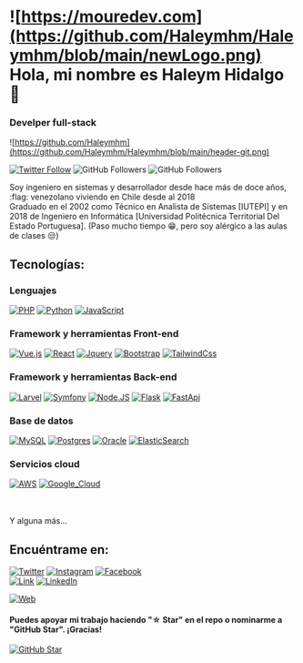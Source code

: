 # ![https://mouredev.com](https://github.com/Haleymhm/Haleymhm/blob/main/newLogo.png) Hola, mi nombre es Haleym Hidalgo 👋
### Develper full-stack 

![https://github.com/Haleymhm](https://github.com/Haleymhm/Haleymhm/blob/main/header-git.png)

[![Twitter Follow](https://img.shields.io/twitter/follow/haleymhm?style=social)](https://twitter.com/mouredev)
![GitHub Followers](https://img.shields.io/github/followers/Haleymhm?style=social)
![GitHub Followers](https://img.shields.io/github/stars/Haleymhm?style=social)

Soy ingeniero en sistemas y desarrollador desde hace más de doce años, :flag: venezolano viviendo en Chile desde al 2018
<br />
Graduado en el 2002 como Técnico en Analista de Sistemas [IUTEPI] y en 2018 de Ingeniero en Informática [Universidad Politécnica Territorial Del Estado Portuguesa]. (Paso mucho tiempo :grin:, pero soy alérgico a las aulas de clases :unamused:)


## Tecnologías:
### Lenguajes
[![PHP](https://img.shields.io/badge/Php-6A1B9A?style=plastic&logo=php&logoColor=white&labelColor=101010)]()
[![Python](https://img.shields.io/badge/Python-FFEE58?style=plastic&logo=python&logoColor=white&labelColor=101010)]()
[![JavaScript](https://img.shields.io/badge/JavaScript-FDD835?style=plastic&logo=javascript&logoColor=white&labelColor=101010)]()

### Framework y herramientas Front-end
[![Vue.js](https://img.shields.io/badge/VueJS-43A047?style=plastic&logo=vue&logoColor=white&labelColor=101010)]()
[![React](https://img.shields.io/badge/React-0D47A1?style=plastic&logo=react&logoColor=white&labelColor=101010)]()
[![Jquery](https://img.shields.io/badge/Jquery-47A248?style=plastic&logo=jquery&logoColor=white&labelColor=101010)]()
[![Bootstrap](https://img.shields.io/badge/Bootstrp-4A148C?style=plastic&logo=bootstrap&logoColor=white&labelColor=101010)]()
[![TailwindCss](https://img.shields.io/badge/Tailwindcss-64B5F6?style=plastic&logo=tailwindcss&logoColor=white&labelColor=101010)]()

### Framework y herramientas Back-end
[![Larvel](https://img.shields.io/badge/laravel-E4405F?style=plastic&logo=laravel&logoColor=white&labelColor=101010)]()
[![Symfony](https://img.shields.io/badge/symfony-339933?style=plastic&logo=symfony&logoColor=white&labelColor=101010)]()
[![Node.JS](https://img.shields.io/badge/Node.JS-339933?style=plastic&logo=node.js&logoColor=white&labelColor=101010)]()
[![Flask](https://img.shields.io/badge/Flask-FDD835?style=plastic&logo=symfony&logoColor=white&labelColor=101010)]()
[![FastApi](https://img.shields.io/badge/FastApi-00C853?style=plastic&logo=node.js&logoColor=white&labelColor=101010)]()

### Base de datos

[![MySQL](https://img.shields.io/badge/MySQL-4479A1?style=plastic&logo=mysql&logoColor=white&labelColor=101010)]()
[![Postgres](https://img.shields.io/badge/Firebase-FFCA28?style=plastic&logo=firebase&logoColor=white&labelColor=101010)]()
[![Oracle](https://img.shields.io/badge/ElasticSearch-47A248?style=plastic&logo=elasticsearch&logoColor=white&labelColor=101010)]()
[![ElasticSearch](https://img.shields.io/badge/ElasticSearch-47A248?style=plastic&logo=elasticsearch&logoColor=white&labelColor=101010)]()

### Servicios cloud
[![AWS](https://img.shields.io/badge/AWS-232F3E?style=plastic&logo=amazon-aws&logoColor=white&labelColor=101010)]()
[![Google_Cloud](https://img.shields.io/badge/Google_Cloud-4285F4?style=plastic&logo=googlecloud&logoColor=white&labelColor=101010)]()


</br>



</br>
Y alguna más...

## Encuéntrame en:

[![Twitter](https://img.shields.io/badge/Twitter-@haleymhm-1DA1F2?style=plastic&logo=twitter&logoColor=white&labelColor=101010)](https://twitter.com/haleymhm)
[![Instagram](https://img.shields.io/badge/Instagram-@haleymhidalgom-E4405F?style=plastic&logo=instagram&logoColor=white&labelColor=101010)](https://instagram.com/haleymhidalgom)
[![Facebook](https://img.shields.io/badge/Facebook-@haleymhm-1877F2?style=plastic&logo=facebook&logoColor=white&labelColor=101010)](https://facebook.com/haleymhm)
</br>
[![Link](https://img.shields.io/badge/Link_Site-haleymhm.dev-39E09B?style=plastic&logo=Linktree&logoColor=white&labelColor=101010)](https://haleymhm.com)
[![LinkedIn](https://img.shields.io/badge/LinkedIn-Haleym_Hidalgo-0077B5?style=plastic&logo=linkedin&logoColor=white&labelColor=101010)](https://www.linkedin.com/in/haleymhidalgomoyetones)

[![Web](https://img.shields.io/badge/haleymhm.com-14a1f0?style=plastic&logo=dev.to&logoColor=white&labelColor=101010)](https://haleymhm.dev)

#### Puedes apoyar mi trabajo haciendo "☆ Star" en el repo o nominarme a "GitHub Star". ¡Gracias!

[![GitHub Star](https://img.shields.io/badge/GitHub-Nominar_a_star-yellow?style=plastic&logo=github&logoColor=white&labelColor=101010)](https://stars.github.com/nominate/)
